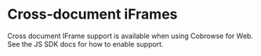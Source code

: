 # Cross-document iFrames

Cross document IFrame support is available when using Cobrowse for Web. See the JS SDK docs for how to enable support.



